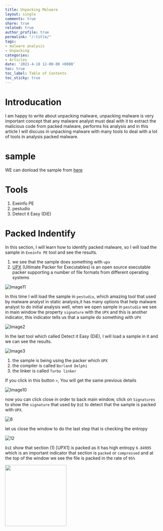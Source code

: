 ```yaml
---
title: Unpacking Malware  
layout: single
comments: true
share: true
related: true
author_profile: true
permalink: "/:title/"
tags:
- malware analysis 
- Unpacking 
categories:
- Articles
date: '2021-4-18 12-00-00 +0000'
toc: true
toc_label: Table of Contents
toc_sticky: true
---
```

# Introducation

I am happy to write about unpacking malware, unpacking malware is very important concept that any malware analyst must deal with it to extract the malicious code from packed
malware, performs his analysis and in this article I will discuss in unpacking malware with many tools to deal with a lot of tools in analysis packed malware.

<!-- more -->
# sample 
WE can donload the sample from [here](https://app.any.run/tasks/56248422-b327-4226-8a79-3155e24b999d/)
# Tools
1. Exeinfo PE
2. pestudio
3. Detect it Easy (DiE)
 
# Packed Indentify 
In this section, I will learn how to identify packed malware, so I will load the sample in ```Exeinfo PE``` tool and see the results.

1. we see that the sample does something with ```upx```
2. [UPX](https://en.wikipedia.org/wiki/UPX) (Ultimate Packer for Executables) is an open source executable packer supporting a number of file formats from different operating systems

![Image11](https://user-images.githubusercontent.com/74544712/115139288-5e3f9900-a031-11eb-8ea7-c026cff40300.png)

In this time I will load the sample in ```pestudio```, which amazing tool that used by malware analyst in static analysis,it has many options that help malware analyst to do initial
analysis well, when we open sample in ```pestudio``` we see in main window the property ```signature``` with the ```UPX``` and this is another indicator, this indicator tells us that a sample do something
with ```UPX```

![Image2](https://user-images.githubusercontent.com/74544712/115139637-42d58d80-a033-11eb-86e3-d6cfd4bb07f8.PNG)

In the last tool which called Detect it Easy (DiE), I will load a sample in it and we can see the results.

![Image3](https://user-images.githubusercontent.com/74544712/115140367-30f5e980-a037-11eb-9c8c-0c759b911830.PNG)

1. the sample is being using the packer which ```UPX```
2. the compiler is called ```Borland Delphi```
3. the linker is called ```Turbo linker```

If you click in this button  ```>```, You will get the same previous details 

![Image10](https://user-images.githubusercontent.com/74544712/115140962-3c96df80-a03a-11eb-8f74-94dc6d977de4.png)

now you can click close in order to back main window, click on ```Signatures``` to show the  ```signature``` that used by ```DiE``` to detect that the sample is packed with ```UPX```.

![8](https://user-images.githubusercontent.com/74544712/115141467-b92abd80-a03c-11eb-88c6-aaf9d58d2f00.PNG)

let us close the window to do the last step that is checking the entropy

![12](https://user-images.githubusercontent.com/74544712/115142371-b8e0f100-a041-11eb-85b5-17e39cbe294f.PNG)

```DiE``` show that section (1) [UPX1] is packed as it has high entropy ```6.84995``` which is an important indicator that section is ```packed``` or ```compressed``` and at the top of the window we see the file is packed in the rate of ```95%```

<img src="![](https://user-images.githubusercontent.com/74544712/115142605-0316a200-a043-11eb-8ec4-0151edb3763f.PNG)" width="200" height="200" />
















